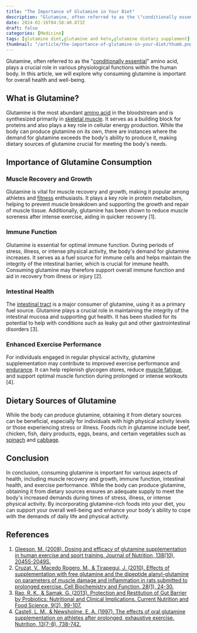 ```yaml
---
title: "The Importance of Glutamine in Your Diet"
description: "Glutamine, often referred to as the \"conditionally essential\" amino acid, plays a crucial role in various physiological functions within the human body. In this article, we will explore why consuming glutamine is important for overall health and well-being."
date: 2024-02-16T04:58:40.873Z
draft: false
categories: [Medicine]
tags: [glutamine diet,glutamine and keto,glutamine dietary supplement]
thumbnail: "/article/the-importance-of-glutamine-in-your-diet/thumb.png"
---
```


Glutamine, often referred to as the "[conditionally essential](https://en.wikipedia.org/wiki/Essential_amino_acid)" amino acid, plays a crucial role in various physiological functions within the human body. In this article, we will explore why consuming glutamine is important for overall health and well-being.

## What is Glutamine?

Glutamine is the most abundant [amino acid](https://en.wikipedia.org/wiki/Amino_acid) in the bloodstream and is synthesized primarily in [skeletal muscle](https://en.wikipedia.org/wiki/Skeletal_muscle). It serves as a building block for proteins and also plays a key role in cellular energy production. While the body can produce glutamine on its own, there are instances where the demand for glutamine exceeds the body's ability to produce it, making dietary sources of glutamine crucial for meeting the body's needs.

## Importance of Glutamine Consumption

### Muscle Recovery and Growth

Glutamine is vital for muscle recovery and growth, making it popular among athletes and [fitness](https://en.wikipedia.org/wiki/Physical_fitness) enthusiasts. It plays a key role in protein metabolism, helping to prevent muscle breakdown and supporting the growth and repair of muscle tissue. Additionally, glutamine has been shown to reduce muscle soreness after intense exercise, aiding in quicker recovery [1].

### Immune Function

Glutamine is essential for optimal immune function. During periods of stress, illness, or intense physical activity, the body's demand for glutamine increases. It serves as a fuel source for immune cells and helps maintain the integrity of the intestinal barrier, which is crucial for immune health. Consuming glutamine may therefore support overall immune function and aid in recovery from illness or injury [2].

### Intestinal Health

The [intestinal tract](https://en.wikipedia.org/wiki/Gastrointestinal_tract) is a major consumer of glutamine, using it as a primary fuel source. Glutamine plays a crucial role in maintaining the integrity of the intestinal mucosa and supporting gut health. It has been studied for its potential to help with conditions such as leaky gut and other gastrointestinal disorders [3].

### Enhanced Exercise Performance

For individuals engaged in regular physical activity, glutamine supplementation may contribute to improved exercise performance and [endurance](https://en.wikipedia.org/wiki/Endurance). It can help replenish glycogen stores, reduce [muscle fatigue](https://en.wikipedia.org/wiki/Muscle_fatigue), and support optimal muscle function during prolonged or intense workouts [4].

## Dietary Sources of Glutamine

While the body can produce glutamine, obtaining it from dietary sources can be beneficial, especially for individuals with high physical activity levels or those experiencing stress or illness. Foods rich in glutamine include beef, chicken, fish, dairy products, eggs, beans, and certain vegetables such as [spinach](https://en.wikipedia.org/wiki/Spinach) and [cabbage](https://en.wikipedia.org/wiki/Cabbage).

## Conclusion

In conclusion, consuming glutamine is important for various aspects of health, including muscle recovery and growth, immune function, intestinal health, and exercise performance. While the body can produce glutamine, obtaining it from dietary sources ensures an adequate supply to meet the body's increased demands during times of stress, illness, or intense physical activity.
By incorporating glutamine-rich foods into your diet, you can support your overall well-being and enhance your body's ability to cope with the demands of daily life and physical activity.

## References

1. [Gleeson, M. (2008). Dosing and efficacy of glutamine supplementation in human exercise and sport training. Journal of Nutrition, 138(10), 2045S-2049S.](https://doi.org/10.1093/jn/138.10.2045s)
2. [Cruzat, V., Macedo Rogero, M., & Tirapegui, J. (2010). Effects of supplementation with free glutamine and the dipeptide alanyl-glutamine on parameters of muscle damage and inflammation in rats submitted to prolonged exercise. Cell Biochemistry and Function, 28(1), 24-30.](https://doi.org/10.1002/cbf.1611)
3. [Rao, R. K., & Samak, G. (2013). Protection and Restitution of Gut Barrier by Probiotics: Nutritional and Clinical Implications. Current Nutrition and Food Science, 9(2), 99-107.](https://doi.org/10.2174/1573401311309020004)
4. [Castell, L. M., & Newsholme, E. A. (1997). The effects of oral glutamine supplementation on athletes after prolonged, exhaustive exercise. Nutrition, 13(7-8), 738-742.](https://doi.org/10.1016/s0899-9007(97)83036-5)
